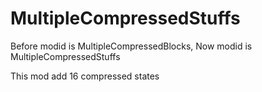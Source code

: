 # MultipleCompressedStuffs

Before modid is MultipleCompressedBlocks,
Now modid is MultipleCompressedStuffs

This mod add 16 compressed states
